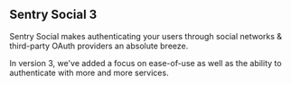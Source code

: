 ## Sentry Social 3

Sentry Social makes authenticating your users through social networks & third-party OAuth providers an absolute breeze.

In version 3, we've added a focus on ease-of-use as well as the ability to authenticate with more and more services.
